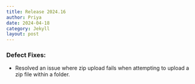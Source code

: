 ```yaml
---
title: Release 2024.16
author: Priya
date: 2024-04-18
category: Jekyll
layout: post
---
```


### Defect Fixes:
* Resolved an issue where zip upload fails when attempting to upload a zip file within a folder.